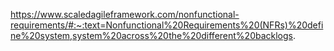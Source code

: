 https://www.scaledagileframework.com/nonfunctional-requirements/#:~:text=Nonfunctional%20Requirements%20(NFRs)%20define%20system,system%20across%20the%20different%20backlogs.